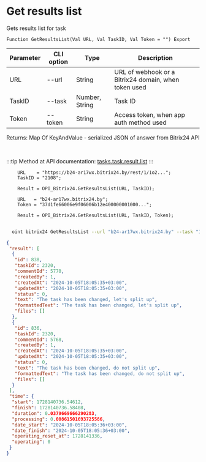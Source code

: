 ﻿---
sidebar_position: 6
---

# Get results list
 Gets results list for task



`Function GetResultsList(Val URL, Val TaskID, Val Token = "") Export`

  | Parameter | CLI option | Type | Description |
  |-|-|-|-|
  | URL | --url | String | URL of webhook or a Bitrix24 domain, when token used |
  | TaskID | --task | Number, String | Task ID |
  | Token | --token | String | Access token, when app auth method used |

  
  Returns:  Map Of KeyAndValue - serialized JSON of answer from Bitrix24 API

<br/>

:::tip
Method at API documentation: [tasks.task.result.list](https://dev.1c-bitrix.ru/rest_help/tasks/task/tasks/tasks_task_result.list.php)
:::
<br/>


```bsl title="Code example"
    URL    = "https://b24-ar17wx.bitrix24.by/rest/1/1o2...";
    TaskID = "2108";

    Result = OPI_Bitrix24.GetResultsList(URL, TaskID);

    URL   = "b24-ar17wx.bitrix24.by";
    Token = "37d1fe66006e9f06006b12e400000001000...";

    Result = OPI_Bitrix24.GetResultsList(URL, TaskID, Token);
```



```sh title="CLI command example"
    
  oint bitrix24 GetResultsList --url "b24-ar17wx.bitrix24.by" --task "1082" --token "fe3fa966006e9f06006b12e400000001000..."

```

```json title="Result"
{
 "result": [
  {
   "id": 838,
   "taskId": 2320,
   "commentId": 5770,
   "createdBy": 1,
   "createdAt": "2024-10-05T18:05:35+03:00",
   "updatedAt": "2024-10-05T18:05:35+03:00",
   "status": 0,
   "text": "The task has been changed, let's split up",
   "formattedText": "The task has been changed, let's split up",
   "files": []
  },
  {
   "id": 836,
   "taskId": 2320,
   "commentId": 5768,
   "createdBy": 1,
   "createdAt": "2024-10-05T18:05:35+03:00",
   "updatedAt": "2024-10-05T18:05:35+03:00",
   "status": 0,
   "text": "The task has been changed, do not split up",
   "formattedText": "The task has been changed, do not split up",
   "files": []
  }
 ],
 "time": {
  "start": 1728140736.54612,
  "finish": 1728140736.58408,
  "duration": 0.0379669666290283,
  "processing": 0.00861501693725586,
  "date_start": "2024-10-05T18:05:36+03:00",
  "date_finish": "2024-10-05T18:05:36+03:00",
  "operating_reset_at": 1728141336,
  "operating": 0
 }
}
```
